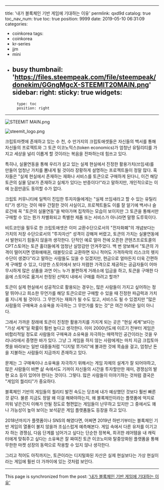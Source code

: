 
---
title: '내가 블록체인 기반 게임에 기대하는 이유'
permlink: qxd9d
catalog: true
toc_nav_num: true
toc: true
position: 9999
date: 2019-05-10 06:31:09
categories:
- coinkorea
tags:
- coinkorea
- kr-series
- jjm
- mini
- busy
thumbnail: 'https://files.steempeak.com/file/steempeak/donekim/GGngMgcX-STEEMIT20MAIN.png'
sidebar:
    right:
        sticky: true
widgets:
    -
        type: toc
        position: right
---


![STEEMIT MAIN.png](https://files.steempeak.com/file/steempeak/donekim/GGngMgcX-STEEMIT20MAIN.png)

![steemit_logo.png](https://files.steempeak.com/file/steempeak/donekim/sTppmDn2-steemit_logo.png)

크립토마켓에 존재하고 있는 수 천, 수 만가지의 크립토애셋들은 자신들의 백서를 통해 자신들의 프로젝트와 그 토큰 이코노믹스(token economics)가 엄청난 유틸리티를 가지고 세상을 널리 이롭게 할 것이라는 복음을 전파하는데 힘쓰고 있다. 



특히나, 실물연동을 통해 우리가 살고 있는 실제 현실에서 진정한 활용가치(쓰임새)를 만들어 엄청난 가치를 뽐내게 될 것이라 장황하게 설명하는 프로젝트들이 정말 많다. 혹자들은 "실제 현실에서 존재하는 재화나 서비스를 토큰으로 구매하게 된다니, 이건 해당 토큰의 실물 담보가 존재하고 실체가 있다는 반증이다!"라고 말하지만, 개인적으로는 이에 눈꼽만큼도 동의할 수가 없다.



크립토 커뮤니티에 일찍이 진입한 투자자들에게는 "실제 쓰임새라고 할 수 있는 유틸리티"가 생기는 것이 매우 간절한 것이 사실이고, 프로젝트들도 이를 잘 알기에 백서나 슬로건에 꼭 "토큰의 실물연동"을 박아가며 집착하는 모습이 보이지만 그 토큰을 통해서만 구매할 수 있는 뭔가 차별화되고 특별한 제품 또는 서비스가 아니라면 말짱 도루묵이다.



비트코인을 필두로 한 크립토애셋은 이미 교환수단으로서의 "전자화폐"의 개념보다는 가치의 저장 수단으로서의 "투자자산" 성격이 강해져 버렸고, 토큰의 가치는 실물연동에서 발현되기 힘들지 않을까 생각한다. 단적인 예로 얼마 전에 오픈한 콘텐츠프로토콜의 CPT스토어는 토큰 홀더들에게 엄청난 실망감만 안겨주었다. 백 번 양보해서 "토큰의 가격이 떨어지면 영화예매권, 태블릿으로 교환하면 되니 적어도 가격하락의 리스크의 헷지 수단이 생겼다"라고 말하는 사람들도 있을 수 있겠지만, 현금으로 얼마든지 더욱 간편하게 구매할 수 있고, 다양한 스토어에서 보다 저렴한 가격으로 제공하는 공급자들이 어마무시하게 많은 상품을 과연 어느 누가 불편하게 거래소에 입금을 하고, 토큰을 구매한 다음에 스토어로 옮겨서 한정된 선택지 내에서 구매를 하려고 할까? 



토큰이 실제 현실에서 성공적으로 활용되는 경우는, 많은 사람들이 가지고 싶어하는 정말 뛰어나고 희소한 무언가를 해당 토큰으로만 구매할 수 있을 때 진정한 파급력과 가치를 지니게 될 것이다. 그 무언가는 재화가 될 수도 있고, 서비스도 될 수 있겠지만 "많은 사람들의 구매욕과 소유욕을 자극하는 그 무언가를 찾는 것"은 여간 어려운 일이 아니다.



그래서 가까운 장래에 토큰이 진정한 활용가치를 가지게 되는 곳은 "현실 세계"보다는 "가상 세계"일 확률이 훨씬 높다고 생각한다. 이미 2000년도에 이르기 전부터 게임은 비합리적일 정도로 사람들의 구매욕과 소유욕을 자극하는 매력적인 공간이라는 것을 우리나라에서 증명한 바가 있다. 그냥 그 게임을 하지 않는 사람에게는 마치 지금 크립토마켓을 바라보는 일반 대중들처럼 "디지털 쪼가리"에 불과한 것에 목숨을 걸고, 엄청난 돈을 지불하는 사람들이 지금까지 존재하고 있다.



문제는 그 구매욕이나 소유욕을 자극하기 위해서는 게임 자체의 설계가 잘 되어야하고, 많은 사람들이 바쁜 삶 속에서도 기꺼이 자신들의 시간을 투자할만한 재미, 경쟁심의 발현 요소 등이 있어야 한다는 것이다. 그렇다. 많은 사람들이 이야기하는 것처럼 결국은 "게임의 퀄리티"가 중요하다.



블록체인 기반의 게임들의 퀄리티 발전 속도는 당초에 내가 예상했던 것보다 훨씬 빠른 것 같다. 물론 지금도 정말 왜 이걸 해봐야하는지, 왜 블록체인이라는 플랫폼에 억지로 끼워 넣은건지 이해가 안될 정도로 형편없는 게임들이 난무하고 있지만 그 중에서도 꽤나 가능성이 높아 보이는 보석같은 게임 플랫폼들도 등장을 하고 있다. 



2018년까지가 플랫폼이나 SNS의 해였다면, 어쩌면 2019년 하반기부터는 블록체인 기반 게임의 열풍이 불지 않을까 조심스럽게 예측해본다. 게임 속에서 다른 유저를 이기고자 하는 경쟁심, 다음 단계를 넘어가고 싶다는 단순한 정복욕, 희귀한 레어템을 내 캐릭터에게 맞춰주고 싶다는 소유욕은 잘 짜여진 토큰 이코노미와 탈중앙화된 플랫폼을 통해 무한한 마켓 성장의 동력으로 작용할 수 있지 않나 생각한다. 



그리고 적어도 아직까지는, 토큰이라는 디지털화된 자산은 실제 현실보다는 가상 현실이라는 게임에 훨씬 더 가까이에 있는 것처럼 보인다.

- - -

This page is synchronized from the post: ['내가 블록체인 기반 게임에 기대하는 이유'](https://steemit.com/@donekim/qxd9d)
